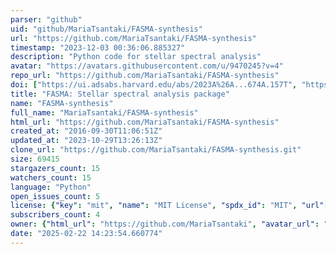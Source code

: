 ```yaml
---
parser: "github"
uid: "github/MariaTsantaki/FASMA-synthesis"
url: "https://github.com/MariaTsantaki/FASMA-synthesis"
timestamp: "2023-12-03 00:36:06.885327"
description: "Python code for stellar spectral analysis"
avatar: "https://avatars.githubusercontent.com/u/9470245?v=4"
repo_url: "https://github.com/MariaTsantaki/FASMA-synthesis"
doi: ["https://ui.adsabs.harvard.edu/abs/2023A%26A...674A.157T", "https://ui.adsabs.harvard.edu/abs/2020JOSS....5.2048T", "https://ui.adsabs.harvard.edu/abs/2023ascl.soft11014T/abstract"]
title: "FASMA: Stellar spectral analysis package"
name: "FASMA-synthesis"
full_name: "MariaTsantaki/FASMA-synthesis"
html_url: "https://github.com/MariaTsantaki/FASMA-synthesis"
created_at: "2016-09-30T11:06:51Z"
updated_at: "2023-10-29T13:26:13Z"
clone_url: "https://github.com/MariaTsantaki/FASMA-synthesis.git"
size: 69415
stargazers_count: 15
watchers_count: 15
language: "Python"
open_issues_count: 5
license: {"key": "mit", "name": "MIT License", "spdx_id": "MIT", "url": "https://api.github.com/licenses/mit", "node_id": "MDc6TGljZW5zZTEz"}
subscribers_count: 4
owner: {"html_url": "https://github.com/MariaTsantaki", "avatar_url": "https://avatars.githubusercontent.com/u/9470245?v=4", "login": "MariaTsantaki", "type": "User"}
date: "2025-02-22 14:23:54.660774"
---
```

